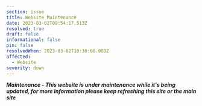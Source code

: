 ```yaml
---
section: issue
title: Website Maintenance
date: 2023-03-02T09:54:17.513Z
resolved: true
draft: false
informational: false
pin: false
resolvedWhen: 2023-03-02T10:30:00.000Z
affected:
  - Website
severity: down
---
```

***M﻿aintenance - This website is under maintenance while it's being updated, for more information please keep refreshing this site or the main site***